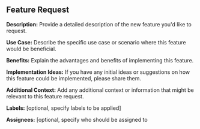 ## Feature Request

**Description:**
Provide a detailed description of the new feature you'd like to request.

**Use Case:**
Describe the specific use case or scenario where this feature would be beneficial.

**Benefits:**
Explain the advantages and benefits of implementing this feature.

**Implementation Ideas:**
If you have any initial ideas or suggestions on how this feature could be implemented, please share them.

**Additional Context:**
Add any additional context or information that might be relevant to this feature request.

**Labels:** [optional, specify labels to be applied]

**Assignees:** [optional, specify who should be assigned to

